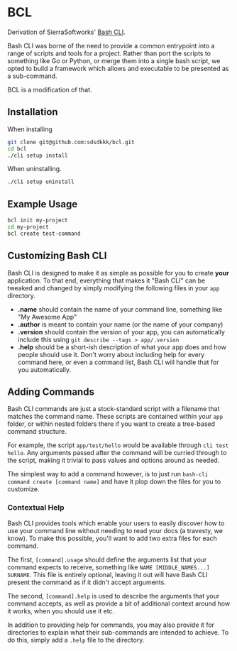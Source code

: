 # BCL

Derivation of SierraSoftworks' [Bash CLI](https://github.com/SierraSoftworks/bash-cli).

Bash CLI was borne of the need to provide a common entrypoint into a range of scripts
and tools for a project. Rather than port the scripts to something like Go or Python,
or merge them into a single bash script, we opted to build a framework which allows
and executable to be presented as a sub-command.

BCL is a modification of that.

## Installation

When installing

```sh
git clone git@github.com:sdsdkkk/bcl.git
cd bcl
./cli setup install
```

When uninstalling.

```sh
./cli setup uninstall
```

## Example Usage

```sh
bcl init my-project
cd my-project
bcl create test-command
```

## Customizing Bash CLI
Bash CLI is designed to make it as simple as possible for you to create **your** application.
To that end, everything that makes it "Bash CLI" can be tweaked and changed by simply modifying
the following files in your `app` directory.

 - **.name** should contain the name of your command line, something like "My Awesome App"
 - **.author** is meant to contain your name (or the name of your company)
 - **.version** should contain the version of your app, you can automatically include this using `git describe --tags > app/.version`
 - **.help** should be a short-ish description of what your app does and how people should use it.
   Don't worry about including help for every command here, or even a command list, Bash CLI will
   handle that for you automatically.

## Adding Commands
Bash CLI commands are just a stock-standard script with a filename that matches the command name.
These scripts are contained within your `app` folder, or within nested folders there if you want
to create a tree-based command structure.

For example, the script `app/test/hello` would be available through `cli test hello`. Any arguments
passed after the command will be curried through to the script, making it trivial to pass values and
options around as needed.

The simplest way to add a command however, is to just run `bash-cli command create [command name]`
and have it plop down the files for you to customize.

### Contextual Help
Bash CLI provides tools which enable your users to easily discover how to use your command line without
needing to read your docs (a travesty, we know). To make this possible, you'll want to add two extra
files for each command.

The first, `[command].usage` should define the arguments list that your command expects to receive,
something like `NAME [MIDDLE_NAMES...] SURNAME`. This file is entirely optional, leaving it out will
have Bash CLI present the command as if it didn't accept arguments.

The second, `[command].help` is used to describe the arguments that your command accepts, as well as
provide a bit of additional context around how it works, when you should use it etc.

In addition to providing help for commands, you may also provide it for directories to explain what
their sub-commands are intended to achieve. To do this, simply add a `.help` file to the directory.
